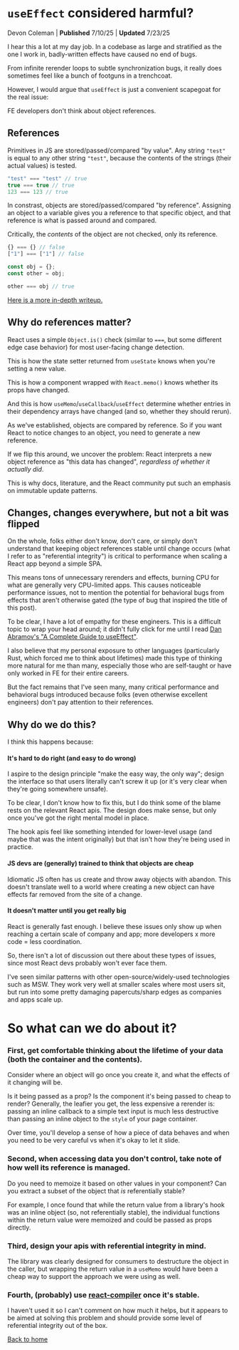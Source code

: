 # `useEffect` considered harmful?

Devon Coleman | **Published** 7/10/25 | **Updated** 7/23/25

I hear this a lot at my day job. In a codebase as large and stratified as the one I work in, badly-written effects have caused no end of bugs.

From infinite rerender loops to subtle synchronization bugs, it really does sometimes feel like a bunch of footguns in a trenchcoat.

However, I would argue that `useEffect` is just a convenient scapegoat for the real issue:

FE developers don't think about object references.

## References

Primitives in JS are stored/passed/compared "by value". Any string `"test"` is equal to any other string `"test"`, because the contents of the strings (their actual values) is tested.

```ts
"test" === "test" // true
true === true // true
123 === 123 // true
```

In constrast, objects are stored/passed/compared "by reference". Assigning an object to a variable gives you a reference to that specific object, and that reference is what is passed around and compared.

Critically, the *contents* of the object are not checked, only its reference.

```ts
{} === {} // false
["1"] === ["1"] // false

const obj = {};
const other = obj;

other === obj // true
```

[Here is a more in-depth writeup.](https://javascript.info/object-copy)

## Why do references matter?

React uses a simple `Object.is()` check (similar to `===`, but some different edge case behavior) for most user-facing change detection.

This is how the state setter returned from `useState` knows when you're setting a new value.

This is how a component wrapped with `React.memo()` knows whether its props have changed.

And this is how `useMemo`/`useCallback`/`useEffect` determine whether entries in their dependency arrays have changed (and so, whether they should rerun).

As we've established, objects are compared by reference. So if you want React to notice changes to an object, you need to generate a new reference.

If we flip this around, we uncover the problem: React interprets a new object reference as "this data has changed", *regardless of whether it actually did*.

This is why docs, literature, and the React community put such an emphasis on immutable update patterns.

## Changes, changes everywhere, but not a bit was flipped

On the whole, folks either don't know, don't care, or simply don't understand that keeping object references stable until change occurs (what I refer to as "referential integrity") is critical to performance when scaling a React app beyond a simple SPA.

This means tons of unnecessary rerenders and effects, burning CPU for what are generally very CPU-limited apps. This causes noticeable performance issues, not to mention the potential for behavioral bugs from effects that aren't otherwise gated (the type of bug that inspired the title of this post).

To be clear, I have a lot of empathy for these engineers. This is a difficult topic to wrap your head around; it didn't fully click for me until I read [Dan Abramov's "A Complete Guide to useEffect"](https://overreacted.io/a-complete-guide-to-useeffect/).

I also believe that my personal exposure to other languages (particularly Rust, which forced me to think about lifetimes) made this type of thinking more natural for me than many, especially those who are self-taught or have only worked in FE for their entire careers.

But the fact remains that I've seen many, many critical performance and behavioral bugs introduced because folks (even otherwise excellent engineers) don't pay attention to their references.

## Why do we do this?

I think this happens because:

#### It's hard to do right (and easy to do wrong)

I aspire to the design principle "make the easy way, the only way"; design the interface so that users literally can't screw it up (or it's very clear when they're going somewhere unsafe).

To be clear, I don't know how to fix this, but I do think some of the blame rests on the relevant React apis. The design does make sense, but only once you've got the right mental model in place.

The hook apis feel like something intended for lower-level usage (and maybe that was the intent originally) but that isn't how they're being used in practice.

#### JS devs are (generally) trained to think that objects are cheap

Idiomatic JS often has us create and throw away objects with abandon. This doesn't translate well to a world where creating a new object can have effects far removed from the site of a change.

#### It doesn't matter until you get really big

React is generally fast enough. I believe these issues only show up when reaching a certain scale of company and app; more developers x more code = less coordination.

So, there isn't a lot of discussion out there about these types of issues, since most React devs probably won't ever face them.

I've seen similar patterns with other open-source/widely-used technologies such as MSW. They work very well at smaller scales where most users sit, but run into some pretty damaging papercuts/sharp edges as companies and apps scale up.

# So what can we do about it?

### **First**, get comfortable thinking about the lifetime of your data (both the container and the contents).

Consider where an object will go once you create it, and what the effects of it changing will be.

Is it being passed as a prop? Is the component it's being passed to cheap to render? Generally, the leafier you get, the less expensive a rerender is: passing an inline callback to a simple text input is much less destructive than passing an inline object to the `style` of your page container.

Over time, you'll develop a sense of how a piece of data behaves and when you need to be very careful vs when it's okay to let it slide.

### **Second**, when accessing data you don't control, take note of how well its reference is managed.

Do you need to memoize it based on other values in your component? Can you extract a subset of the object that *is* referentially stable?

For example, I once found that while the return value from a library's hook was an inline object (so, not referentially stable), the individual functions within the return value were memoized and could be passed as props directly.

### **Third**, design your apis with referential integrity in mind.

The library was clearly designed for consumers to destructure the object in the caller, but wrapping the return value in a `useMemo` would have been a cheap way to support the approach we were using as well.

### **Fourth**, (probably) use [react-compiler](https://react.dev/learn/react-compiler) once it's stable.

I haven't used it so I can't comment on how much it helps, but it appears to be aimed at solving this problem and should provide some level of referential integrity out of the box.

[Back to home](../index.md)